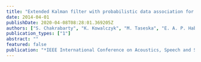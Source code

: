 ```yaml
---
title: "Extended Kalman filter with probabilistic data association for multiple non-concurrent speaker localization in reverberant environments"
date: 2014-04-01
publishDate: 2020-04-08T08:28:01.369205Z
authors: ["S. Chakrabarty", "K. Kowalczyk", "M. Taseska", "E. A. P. Habets"]
publication_types: ["1"]
abstract: ""
featured: false
publication: "*IEEE International Conference on Acoustics, Speech and Signal Processing (ICASSP)*"
---
```


